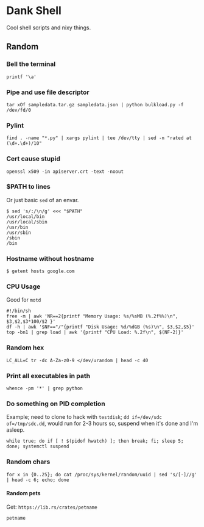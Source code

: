 # Dank Shell

Cool shell scripts and nixy things.

## Random

### Bell the terminal

```
printf '\a'
```

### Pipe and use file descriptor

```
tar xOf sampledata.tar.gz sampledata.json | python bulkload.py -f /dev/fd/0
```

### Pylint

```
find . -name "*.py" | xargs pylint | tee /dev/tty | sed -n "rated at (\d+.\d+)/10"
```

### Cert cause stupid

```
openssl x509 -in apiserver.crt -text -noout
```

### $PATH to lines

Or just basic `sed` of an envar.

```
$ sed 's/:/\n/g' <<< "$PATH"
/usr/local/bin
/usr/local/sbin
/usr/bin
/usr/sbin
/sbin
/bin
```

### Hostname without hostname

```
$ getent hosts google.com
```

### CPU Usage

Good for `motd`

```
#!/bin/sh
free -m | awk 'NR==2{printf "Memory Usage: %s/%sMB (%.2f%%)\n", $3,$2,$3*100/$2 }'
df -h | awk '$NF=="/"{printf "Disk Usage: %d/%dGB (%s)\n", $3,$2,$5}'
top -bn1 | grep load | awk '{printf "CPU Load: %.2f\n", $(NF-2)}' 
```

### Random hex

```
LC_ALL=C tr -dc A-Za-z0-9 </dev/urandom | head -c 40
```

### Print all executables in path

```
whence -pm '*' | grep python
```

### Do something on PID completion

Example; need to clone to hack with `testdisk`; `dd if=/dev/sdc of=/tmp/sdc.dd`, would run for 2-3 hours so, suspend when it's done and I'm asleep.

```
while true; do if [ ! $(pidof hwatch) ]; then break; fi; sleep 5; done; systemctl suspend
```

### Random chars

```
for x in {0..25}; do cat /proc/sys/kernel/random/uuid | sed 's/[-]//g' | head -c 6; echo; done
```

#### Random pets

Get: `https://lib.rs/crates/petname`

```
petname
```
